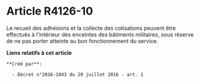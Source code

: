 # Article R4126-10

Le recueil des adhésions et la collecte des cotisations peuvent être effectués à l'intérieur des enceintes des bâtiments
militaires, sous réserve de ne pas porter atteinte au bon fonctionnement du service.

**Liens relatifs à cet article**

	**Créé par**:

	  - Décret n°2016-1043 du 29 juillet 2016 - art. 1
